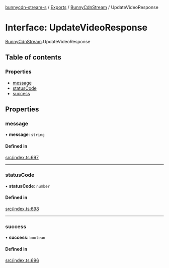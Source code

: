 [bunnycdn-stream-s](../README.md) / [Exports](../modules.md) / [BunnyCdnStream](../modules/BunnyCdnStream.md) / UpdateVideoResponse

# Interface: UpdateVideoResponse

[BunnyCdnStream](../modules/BunnyCdnStream.md).UpdateVideoResponse

## Table of contents

### Properties

- [message](BunnyCdnStream.UpdateVideoResponse.md#message)
- [statusCode](BunnyCdnStream.UpdateVideoResponse.md#statuscode)
- [success](BunnyCdnStream.UpdateVideoResponse.md#success)

## Properties

### message

• **message**: `string`

#### Defined in

[src/index.ts:697](https://github.com/Sterrenhemel/bunnycdn-stream/blob/95c031e/src/index.ts#L697)

___

### statusCode

• **statusCode**: `number`

#### Defined in

[src/index.ts:698](https://github.com/Sterrenhemel/bunnycdn-stream/blob/95c031e/src/index.ts#L698)

___

### success

• **success**: `boolean`

#### Defined in

[src/index.ts:696](https://github.com/Sterrenhemel/bunnycdn-stream/blob/95c031e/src/index.ts#L696)
